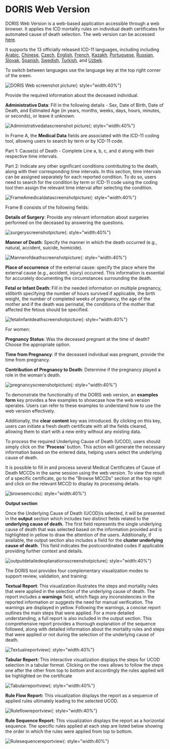 # DORIS Web Version

DORIS Web Version is a web-based application accessible through a web browser. It applies the ICD mortality rules on individual death certificates for automated cause of death selection. The web version can be accessed [here](https://icd.who.int/doris/workspace/en). 

It supports the 13 officially released ICD-11 languages, including including [Arabic](https://icd.who.int/doris/ar), [Chinese](https://icd.who.int/doris/zh), [Czech](https://icd.who.int/doris/cs), [English](https://icd.who.int/doris/en), [French](https://icd.who.int/doris/fr), [Kazakh](https://icd.who.int/doris/kk), [Portuguese](https://icd.who.int/doris/pt), [Russian](https://icd.who.int/doris/ru),
 [Slovak](https://icd.who.int/doris/sk), [Spanish](https://icd.who.int/doris/es), [Swedish](https://icd.who.int/doris/sv), [Turkish](https://icd.who.int/doris/tr), and [Uzbek](https://icd.who.int/doris/uz). 

To switch between languages use the language key at the top right corner of the sreen. 

![DORIS Web screenshot picture ](img/DORISwebjune25.png){: style="width:40%"}

Provide the required information about the deceased individual.

**Administrative Data**: Fill in the following details - Sex, Date of Birth, Date of Death, and Estimated Age (in years, months, weeks, days, hours, minutes, or seconds), or leave it unknown.

![Administrativedatascreenshot picture ](img/administrativedatascreenshotupdated.png){: style="width:40%"}

In Frame A, the **Medical Data** fields are associated with the ICD-11 coding tool, allowing users to search by term or by ICD-11 code.

Part 1: Cause(s) of Death - Complete Line a, b, c, and d along with their respective time intervals. 

Part 2:  Indicate any other significant conditions contributing to the death, along with their corresponding time intervals. In this section, time intervals can be assigned separately for each reported condition. To do so, users need to search for the condition by term or ICD-11 code using the coding tool then assign the relevant time interval after selecting the condition.

![FrameAmedicaldatascreenshotpicture ](img/FrameAmedicaldatascreenshotupdated.png){: style="width:40%"}

Frame B consists of the following fields:

**Details of Surgery**: Provide any relevant information about surgeries performed on the deceased by answering the questions.

![surgeryscreenshotpicture ](img/surgeryandautopsyscreenshot.png){: style="width:40%"}

**Manner of Death**: Specify the manner in which the death occurred (e.g., natural, accident, suicide, homicide).

![Mannerofdeathscreenshotpicture ](img/manneofdeathscreenshotupdated.png){: style="width:40%"}

**Place of occurrence** of the external cause: specify the place where the external cause (e.g., accident, injury) occurred. This information is essential for accurately documenting the circumstances surrounding the death.

**Fetal or Infant Death**: Fill in the needed information on multiple pregnancy, stillbirth specifying the number of hours survived if applicable, the birth weight, the number of completed weeks of pregnancy, the age of the mother and if the death was perinatal, the conditions of the mother that affected the fetous should be specified. 

![fetalinfantdeathscreenshotpicture ](img/fetalinfantdeathscreenshotupdated.png){: style="width:40%"}

For women: 

**Pregnancy Status**: Was the deceased pregnant at the time of death? Choose the appropriate option. 

**Time from Pregnancy**: If the deceased individual was pregnant, provide the time from pregnancy.

**Contribution of Pregnancy to Death**: Determine if the pregnancy played a role in the woman's death. 

![pregnancyscreenshotpicture ](img/pregnancyscreenshotupdated.png){: style="width:40%"}

To demonstrate the functionality of the DORIS web version, an **examples form** key provides a few examples to showcase how the web version operates. Users can refer to these examples to understand how to use the web version effectively.

Additionally, the **clear content** key was introduced. By clicking on this key, users can initiate a fresh death certificate with all the fields cleared, allowing them to start with a new entry without any existing data.

To process the required Underlying Cause of Death (UCOD), users should simply click on the '**Process**' button. This action will generate the necessary information based on the entered data, helping users select the underlying cause of death.

It is possible to fill in and process several Medical Certificates of Cause of Death MCCDs in the same session using the web version. To view the result of a specific certificate, go to the "Browse MCCDs" section at the top right and click on the relevant MCCD to display its processing details.

![browsemccds](img/browsemccds.png){: style="width:40%"}

**Output section** 

Once the Underlying Cause of Death (UCOD)is selected, it will be presented in the **output** section which includes two distinct fields related to the **underlying cause of death.** The first field represents the single underlying cause of death that was selected based on the information provided and is highlighted in yellow to draw the attention of the users. Additionally, if available, the output section also includes a field for the **cluster underlying cause of death**. This field indicates the postcoordinated codes if applicable providing further context and details. 

![outputdetailedexplanationsscreenshotpicture](img/outputdetailedexplanationscreenshot.png){: style="width:40%"}

The DORIS tool provides four complementary visualization modes to support review, validation, and training:

**Textual Report**: This visualization illustrates the steps and mortality rules that were applied in the selection of the underlying cause of death. The report includes a **warnings** field, which flags any inconsistencies in the reported information or suggests the need for manual verification. The warnings are displayed in yellow. Following the warnings, a concise report outlines the main steps that were applied. For a more detailed understanding, a full report is also included in the output section. This comprehensive report provides a thorough explanation of the sequence followed, along with detailed information about the mortality rules and steps that were applied or not during the selection of the underlying cause of death.

![Textualreportview](img/Textualreportview.png){: style="width:40%"}

**Tabular Report:** This interactive visualization displays the steps for UCOD selection in a tabular format. Clicking on the rows allows to follow the steps one after the other from top to bottom and accordingly the rules applied will be highlighted on the certificate

![Tabularreportview](img/Tabulareportview.png){: style="width:40%"}

**Rule Flow Report:**  This visualization displays the report as a sequence of applied rules ultimately leading to the selected UCOD.

![Ruleflowreportview](img/Ruleflowreportview.png){: style="width:40%"}

**Rule Sequence Report:** This visualization displays the report as a horizontal sequence. The specific rules applied at each step are listed below showing the order in which the rules were applied from top to bottom.

![Rulesequencereportview](img/Rulesequencereportview.png){: style="width:40%"}

